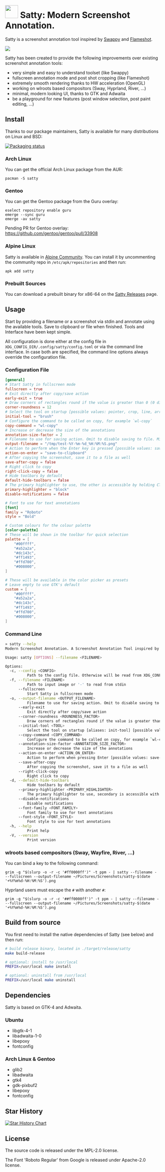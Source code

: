 # <img src="assets/satty.svg" height="42"> Satty: Modern Screenshot Annotation.

Satty is a screenshot annotation tool inspired by [Swappy](https://github.com/jtheoof/swappy) and [Flameshot](https://flameshot.org/).

![](assets/usage.gif)

Satty has been created to provide the following improvements over existing screenshot annotation tools:

- very simple and easy to understand toolset (like Swappy)
- fullscreen annotation mode and post shot cropping (like Flameshot)
- extremely smooth rendering thanks to HW acceleration (OpenGL)
- working on wlroots based compositors (Sway, Hyprland, River, ...)
- minimal, modern looking UI, thanks to GTK and Adwaita
- be a playground for new features (post window selection, post paint editing, ...)

## Install

Thanks to our package maintainers, Satty is available for many distributions on Linux and BSD:

[![Packaging status](https://repology.org/badge/vertical-allrepos/satty.svg)](https://repology.org/project/satty/versions)

### Arch Linux

You can get the official Arch Linux package from the AUR:

```
pacman -S satty
```

### Gentoo

You can get the Gentoo package from the Guru overlay:

```
eselect repository enable guru
emerge --sync guru
emerge -av satty
```

Pending PR for Gentoo overlay: https://github.com/gentoo/gentoo/pull/33908

### Alpine Linux

Satty is available in [Alpine Community](https://pkgs.alpinelinux.org/packages?name=satty&branch=edge&repo=&arch=&maintainer=). You can install it by uncommenting the community repo in `/etc/apk/repositories` and then run:

```
apk add satty
```

### Prebuilt Sources

You can download a prebuilt binary for x86-64 on the [Satty Releases](https://github.com/gabm/satty/releases) page.

## Usage

Start by providing a filename or a screenshot via stdin and annotate using the available tools. Save to clipboard or file when finished. Tools and Interface have been kept simple.

All configuration is done either at the config file in `XDG_CONFIG_DIR/.config/satty/config.toml` or via the command line interface. In case both are specified, the command line options always override the configuration file.

### Configuration File

```toml
[general]
# Start Satty in fullscreen mode
fullscreen = true
# Exit directly after copy/save action
early-exit = true
# Draw corners of rectangles round if the value is greater than 0 (0 disables rounded corners)
corner-roundness = 12
# Select the tool on startup [possible values: pointer, crop, line, arrow, rectangle, text, marker, blur, brush]
initial-tool = "brush"
# Configure the command to be called on copy, for example `wl-copy`
copy-command = "wl-copy"
# Increase or decrease the size of the annotations
annotation-size-factor = 2
# Filename to use for saving action. Omit to disable saving to file. Might contain format specifiers: https://docs.rs/chrono/latest/chrono/format/strftime/index.html
output-filename = "/tmp/test-%Y-%m-%d_%H:%M:%S.png"
# Action to perform when the Enter key is pressed [possible values: save-to-clipboard, save-to-file]
action-on-enter = "save-to-clipboard"
# After copying the screenshot, save it to a file as well
save-after-copy = false
# Right click to copy
right-click-copy = false
# Hide toolbars by default
default-hide-toolbars = false
# The primary highlighter to use, the other is accessible by holding CTRL at the start of a highlight [possible values: block, freehand]
primary-highlighter = "block"
disable-notifications = false

# Font to use for text annotations
[font]
family = "Roboto"
style = "Bold"

# Custom colours for the colour palette
[color-palette]
# These will be shown in the toolbar for quick selection
palette = [
    "#00ffff",
    "#a52a2a",
    "#dc143c",
    "#ff1493",
    "#ffd700",
    "#008000",
]

# These will be available in the color picker as presets
# Leave empty to use GTK's default
custom = [
    "#00ffff",
    "#a52a2a",
    "#dc143c",
    "#ff1493",
    "#ffd700",
    "#008000",
]
```

### Command Line

```sh
» satty --help
Modern Screenshot Annotation. A Screenshot Annotation Tool inspired by Swappy and Flameshot.

Usage: satty [OPTIONS] --filename <FILENAME>

Options:
  -c, --config <CONFIG>
          Path to the config file. Otherwise will be read from XDG_CONFIG_DIR/satty/config.toml
  -f, --filename <FILENAME>
          Path to input image or '-' to read from stdin
      --fullscreen
          Start Satty in fullscreen mode
  -o, --output-filename <OUTPUT_FILENAME>
          Filename to use for saving action. Omit to disable saving to file. Might contain format specifiers: <https://docs.rs/chrono/latest/chrono/format/strftime/index.html>
      --early-exit
          Exit directly after copy/save action
      --corner-roundness <ROUNDNESS_FACTOR>
          Draw corners of rectangles round if the value is greater than 0 (0 disables rounded corners)
      --initial-tool <TOOL>
          Select the tool on startup [aliases: init-tool] [possible values: pointer, crop, line, arrow, rectangle, text, marker, blur, brush]
      --copy-command <COPY_COMMAND>
          Configure the command to be called on copy, for example `wl-copy`
      --annotation-size-factor <ANNOTATION_SIZE_FACTOR>
          Increase or decrease the size of the annotations
      --action-on-enter <ACTION_ON_ENTER>
          Action to perform when pressing Enter [possible values: save-to-clipboard, save-to-file]
      --save-after-copy
          After copying the screenshot, save it to a file as well
      --right-click-copy
          Right click to copy
  -d, --default-hide-toolbars
          Hide toolbars by default
      --primary-highlighter <PRIMARY_HIGHLIGHTER>
          The primary highlighter to use, secondary is accessible with CTRL [possible values: block, freehand]
      --disable-notifications
          Disable notifications
      --font-family <FONT_FAMILY>
          Font family to use for text annotations
      --font-style <FONT_STYLE>
          Font style to use for text annotations
  -h, --help
          Print help
  -V, --version
          Print version
```

### wlroots based compositors (Sway, Wayfire, River, ...)

You can bind a key to the following command:

```
grim -g "$(slurp -o -r -c '#ff0000ff')" -t ppm - | satty --filename - --fullscreen --output-filename ~/Pictures/Screenshots/satty-$(date '+%Y%m%d-%H:%M:%S').png
```

Hyprland users must escape the `#` with another `#`:

```
grim -g "$(slurp -o -r -c '##ff0000ff')" -t ppm - | satty --filename - --fullscreen --output-filename ~/Pictures/Screenshots/satty-$(date '+%Y%m%d-%H:%M:%S').png
```
## Build from source

You first need to install the native dependencies of Satty (see below) and then run:

```sh
# build release binary, located in ./target/release/satty
make build-release

# optional: install to /usr/local
PREFIX=/usr/local make install

# optional: uninstall from /usr/local
PREFIX=/usr/local make uninstall
```

## Dependencies

Satty is based on GTK-4 and Adwaita.

### Ubuntu

- libgtk-4-1
- libadwaita-1-0
- libepoxy
- fontconfig

### Arch Linux & Gentoo

- glib2
- libadwaita
- gtk4
- gdk-pixbuf2
- libepoxy
- fontconfig

## Star History

[![Star History Chart](https://api.star-history.com/svg?repos=gabm/Satty&type=Date)](https://star-history.com/#gabm/Satty&Date)

## License

The source code is released under the MPL-2.0 license.

The Font 'Roboto Regular' from Google is released under Apache-2.0 license.
